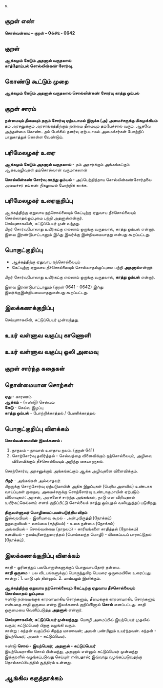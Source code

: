 உ

## குறள் எண் 

**சொல்வன்மை – குறள் – 0௬௪௨ - 0642**  

## குறள் 

**ஆக்கமும் கேடும் அதனால் வருதலால்  
காத்தோம்பல் சொல்லின்கண் சோர்வு.**  

## கொண்டு கூட்டும் முறை

**ஆக்கமும் கேடும் அதனால் வருதலால் சொல்லின்கண் சோர்வு காத்து ஓம்பல்**

## குறள் சாரம் 

**நன்மையும் தீமையும் தரும் சோர்வு ஏற்படாமல் இருக்க (அ) அமைச்சருக்கு மிகமுக்கியம்**  
தம் அரசனுக்கும் அரசாங்கத்திற்கும் நன்மை தீமையும் தம்பேச்சால் வரும். ஆகவே அத்தன்மை கொண்ட தம் பேச்சில் தளர்வு ஏற்படாமல் அமைச்சர்கள் போற்றிப் பாதுகாத்துக் கொள்ள வேண்டும்.  

## பரிமேலழகர் உரை

**ஆக்கமும் கேடும் அதனால் வருதலால்** - தம் அரசர்க்கும் அங்கங்கட்கும் ஆக்கஅழிவுகள் தம்சொல்லான் வருமாகலான்  

**சொல்லின்கண் சோர்வு காத்து ஓம்பல்** - அப்பெற்றித்தாய சொல்லின்கண்சோர்தலை அமைச்சர் தம்கண் நிகழாமல் போற்றிக் காக்க. 

## பரிமேலழகர் உரைகுறிப்பு   

ஆக்கத்திற்கு ஏதுவாய நற்சொல்லையும் கேட்டிற்கு ஏதுவாய தீச்சொல்லையும் சொல்லாதல்ஒப்புமை பற்றி அதனால்என்றார்.  
செய்யுளாகலின், சுட்டுப்பெயர் முன் வந்தது.  
பிறர் சோர்வுபோலாது உயிர்கட்கு எல்லாம் ஒருங்கு வருதலால், காத்து ஓம்பல் என்றார்.  
இவை இரண்டுபாட்டானும் இஃது இவர்க்கு இன்றியமையாதது என்பது கூறப்பட்டது.    

## பொருட்குறிப்பு 

* ஆக்கத்திற்கு ஏதுவாய நற்சொல்லையும்  
* கேட்டிற்கு ஏதுவாய தீச்சொல்லையும் சொல்லாதல்ஒப்புமை பற்றி **அதனால்**என்றார்.  
  
பிறர் சோர்வுபோலாது உயிர்கட்கு எல்லாம் ஒருங்கு வருதலால், **காத்து ஓம்பல்** என்றார்.  

இவை இரண்டுபாட்டானும் (குறள் 0641 - 0642) இஃது இவர்க்குஇன்றியமையாததுஎன்பது கூறப்பட்டது.      

## இலக்கணக்குறிப்பு  

செய்யுளாகலின், சுட்டுப்பெயர் முன்வந்தது.

## உயர் வள்ளுவ வகுப்பு காணொளி


## உயர் வள்ளுவ வகுப்பு ஒலி அமைவு 

 
## குறள் சார்ந்த கதைகள் 


## தொன்மையான சொற்கள்

**ஏது** - காரணம்  
**ஆக்கம்** - (ஈண்டு) செல்வம்  
**கேடு** - செல்வ இழப்பு  
**காத்து ஓம்பல்** - போற்றிக்காத்தல் / பேணிக்காத்தல்  

## பொருட்குறிப்பு விளக்கம்

**சொல்வன்மையின் இலக்கணம் :** 
1. நாநலம் - நாவால் உளதாய நலம். (குறள் 641)  
2. சொற்சோர்வு தவிர்த்தல் - செல்வத்தை விளைவிக்கும் நற்சொல்லையும், அழிவை விளைவிக்கும் தீச்சொல்லையும் அறிந்து கையாளுதல்.  

சொற்சோர்வு அரசனுக்கும் அங்கங்கட்கும் ஆக்க அழிவுகளை விளைவிக்கும். 

**பிறர்** - அங்கங்கள் அல்லாதவர்.  
பிறருக்கு சொற்சோர்வு ஏற்படுமாயின் அதிக இழப்புகள் (பெரிய அளவில்) உண்டாக வாய்ப்புகள் குறைவு. அமைச்சருக்கு சொற்சோர்வு உண்டாகுமாயின் ஏற்படும் விளைவுகள்: அரசன், அரசனைச் சார்ந்த அங்கங்கள், நாடு என விரிவதால் உயிர்கட்கெல்லாம் எனக் குறிப்பிட்டு சொல்லைக் காத்து ஓம்புதல் வலியுறுத்தப் படுகிறது.  

**திருவள்ளுவர் மொழியைப் பயன்படுத்திய விதம்**  
இல்லறவியல் - இனியவை கூறல் - அன்புவிருத்தி (நோக்கம்)  
துறவறவியல் - வாய்மை (சத்தியம்) - உலக நன்மை (நோக்கம்)  
அங்கவியல் - சொல்வன்மை (நாநலம்) - காரியங்களை சாதித்தல் (நோக்கம்)  
களவியல் - நலம்புனைந்துரைத்தல் (பொய்கலந்த மொழி) - மிகைப்படப் பாராட்டுதல் (நோக்கம்).  

## இலக்கணக்குறிப்பு விளக்கம்

சாதி - ஓரினத்துப் பலபொருள்களுக்குப் பொதுவாயதோர் தன்மை.   
**சாதி ஒருமை** - பல விடயங்களுக்குப் பொருந்துகிற பெயரை ஒருமையிலே உரைப்பது. 
சான்று : 1. மாடு புல் தின்னும். 2. மாம்பழம் இனிக்கும்.  

**ஆக்கத்திற்கு ஏதுவாய நற்சொல்லையும் கேட்டிற்கு ஏதுவாய தீச்சொல்லையும் சொல்லாதல் ஒப்புமை**  
ஈண்டு நன்மைக்குக் காரணமாகிய சொற்களும், தீமைக்குக் காரணமாகிய சொற்களும் என்பதை சாதி ஒருமை என்ற இலக்கணக் குறிப்பிினால் **சொல்** எனப்பட்டது. சாதி ஒருமையை வெளிப்படுத்த **அதனால்** என்றார். 

**செய்யுளாகலின், சுட்டுப்பெயர் முன்வந்தது.**
மொழி அமைப்பில் இயற்பெயர் முதலில் வரும்; சுட்டுப்பெயர் பிறகு வழங்கி வரும்.  
சான்று : கந்தன் வகுப்பில் சிறந்த மாணவன்; அவன் பண்பிலும் உயர்ந்தவன். 
கந்தன் - இயற்பெயர்;  அவன் - சுட்டுப்பெயர்.

ஈண்டு **சொல் - இயற்பெயர்**;  **அதனால் - சுட்டுப்பெயர்**  
இயற்பெயராகிய சொல் பின்வந்து, அதனால் என்னும் சுட்டுப்பெயர் முன்வந்து இக்குறளில் வழங்கப்படுவது செய்யுள் என்பதால்; இவ்வாறு வழங்கப்படுவதற்கு தொல்காப்பியத்தில் சூத்திரம் உள்ளது.  

## ஆங்கில கருத்தாக்கம் 



